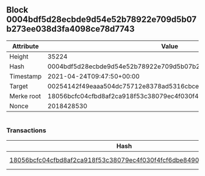 ## Block 0004bdf5d28ecbde9d54e52b78922e709d5b07b273ee038d3fa4098ce78d7743

Attribute | Value
--- | ---
Height | 35224
Hash | 0004bdf5d28ecbde9d54e52b78922e709d5b07b273ee038d3fa4098ce78d7743
Timestamp | 2021-04-24T09:47:50+00:00
Target | 00254142f49eaaa504dc75712e8378ad5316cbcead634704b3734b6271167cc4
Merke root | 18056bcfc04cfbd8af2ca918f53c38079ec4f030f4fcf6dbe8490f7ae9dad265
Nonce | 2018428530

```

```

### Transactions

Hash | Amount
--- | ---
[18056bcfc04cfbd8af2ca918f53c38079ec4f030f4fcf6dbe8490f7ae9dad265](18056bcfc04cfbd8af2ca918f53c38079ec4f030f4fcf6dbe8490f7ae9dad265.md) | 10.00000000 SKEPTI 
